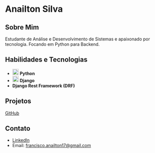 # Anailton Silva

## Sobre Mim
Estudante de Análise e Desenvolvimento de Sistemas e apaixonado por tecnologia. Focando em Python para Backend.

## Habilidades e Tecnologias

- <img src="https://www.python.org/static/community_logos/python-logo.png" alt="Python" width="20"/> **Python**
- <img src="https://static.djangoproject.com/img/logos/django-logo-negative.png" alt="Django" width="20"/> **Django**
- **Django Rest Framework (DRF)**

## Projetos
[GitHub](https://github.com/Anailton10)

## Contato
- [LinkedIn](https://www.linkedin.com/in/anailton-silva/)
- Email: [francisco.anailton17@gmail.com](mailto:francisco.anailton17@gmail.com)
